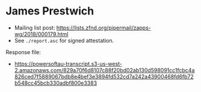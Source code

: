 # James Prestwich

* Mailing list post: <https://lists.zfnd.org/pipermail/zapps-wg/2018/000179.html>
* See `./report.asc` for signed attestation.

Response file:

* https://powersoftau-transcript.s3-us-west-2.amazonaws.com/829a70f6d8107c88f20bd02ab130d598091cc1fcbc4a826ced7f5889067bdb8e4bef3e3894fd532cd7a242a43900468fd6fb72b548cc45bcb330adbf800e3383

